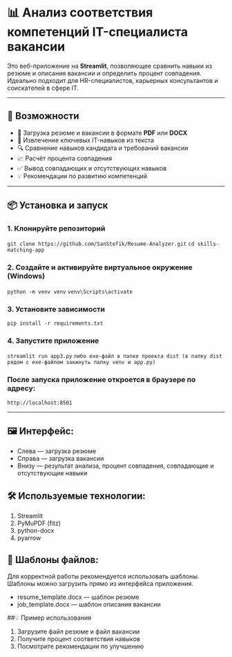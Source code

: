 # 📊 Анализ соответствия компетенций IT-специалиста вакансии

Это веб-приложение на **Streamlit**, позволяющее сравнить навыки из резюме и описания вакансии и определить процент совпадения. Идеально подходит для HR-специалистов, карьерных консультантов и соискателей в сфере IT.

---

## 🚀 Возможности

- 📄 Загрузка резюме и вакансии в формате **PDF** или **DOCX**
- 🧠 Извлечение ключевых IT-навыков из текста
- 🔍 Сравнение навыков кандидата и требований вакансии
- 📈 Расчёт процента совпадения
- ✅ Вывод совпадающих и отсутствующих навыков
- 💡 Рекомендации по развитию компетенций

---

## 📦 Установка и запуск

### 1. Клонируйте репозиторий

```git clone https://github.com/SanStefik/Resume-Analyzer.git```
```cd skills-matching-app```

### 2. Создайте и активируйте виртуальное окружение (Windows)

```python -m venv venv```
```venv\Scripts\activate```

### 3. Установите зависимости
```pip install -r requirements.txt```

### 4. Запустите приложение

```streamlit run app3.py```
```либо exe-файл в папке проекта dist (в папку dist рядом с exe-файлом закинуть папку venv и app.py)```

### После запуска приложение откроется в браузере по адресу:
```http://localhost:8501```


-------------------------------------------------------------------------------------------------------------------

## 🖼️ Интерфейс:

* Слева — загрузка резюме
* Справа — загрузка вакансии
* Внизу — результат анализа, процент совпадения, совпадающие и отсутствующие навыки

## 🛠 Используемые технологии:

1) Streamlit
2) PyMuPDF (fitz)
3) python-docx
4) pyarrow

## 📁 Шаблоны файлов:

Для корректной работы рекомендуется использовать шаблоны. Шаблоны можно загрузить прямо из интерфейса приложения.
* resume_template.docx — шаблон резюме
* job_template.docx — шаблон описания вакансии


##💡 Пример использования

1) Загрузите файл резюме и файл вакансии
2) Получите процент соответствия навыков
3) Посмотрите рекомендации по улучшению

